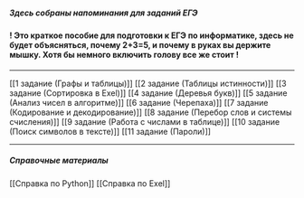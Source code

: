 ##### Здесь собраны напоминания для заданий ЕГЭ
#### ! Это **краткое** пособие для подготовки к ЕГЭ по информатике, здесь не будет объясняться, почему 2+3=5, и почему в руках вы держите мышку. Хотя бы немного включить голову все же стоит !

***

[[1 задание (Графы и таблицы)]]
[[2 задание (Таблицы истинности)]]
[[3 задание (Сортировка в Exel)]]
[[4 задание (Деревья букв)]]
[[5 задание (Анализ чисел в алгоритме)]]
[[6 задание (Черепаха)]]
[[7 задание (Кодирование и декодирование)]]
[[8 задание (Перебор слов и системы счисления)]]
[[9 задание (Работа с числами в таблице)]]
[[10 задание (Поиск символов в тексте)]]
[[11 задание (Пароли)]]
***
##### Справочные материалы
[[Справка по Python]]
[[Справка по Exel]]